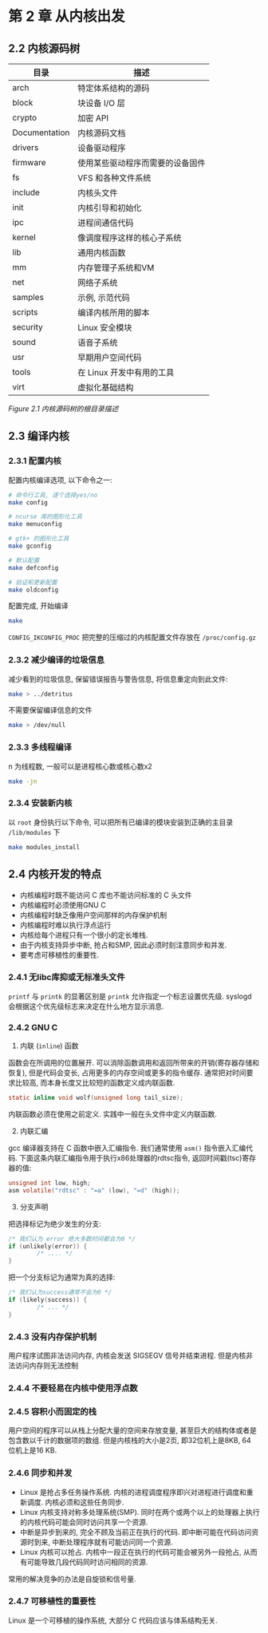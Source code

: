 # 第 2 章 从内核出发 #

## 2.2 内核源码树 ##


| 目录          | 描述                             |
|---------------|----------------------------------|
| arch          | 特定体系结构的源码               |
| block         | 块设备 I/O 层                    |
| crypto        | 加密 API                         |
| Documentation | 内核源码文档                     |
| drivers       | 设备驱动程序                     |
| firmware      | 使用某些驱动程序而需要的设备固件 |
| fs            | VFS 和各种文件系统               |
| include       | 内核头文件                       |
| init          | 内核引导和初始化                 |
| ipc           | 进程间通信代码                   |
| kernel        | 像调度程序这样的核心子系统       |
| lib           | 通用内核函数                     |
| mm            | 内存管理子系统和VM               |
| net           | 网络子系统                       |
| samples       | 示例, 示范代码                   |
| scripts       | 编译内核所用的脚本               |
| security      | Linux 安全模块                   |
| sound         | 语音子系统                       |
| usr           | 早期用户空间代码                 |
| tools         | 在 Linux 开发中有用的工具        |
| virt          | 虚拟化基础结构                   |

_Figure 2.1 内核源码树的根目录描述_



## 2.3 编译内核 ##

### 2.3.1 配置内核 ###

配置内核编译选项, 以下命令之一:
```bash
# 命令行工具, 逐个选择yes/no
make config

# ncurse 库的图形化工具
make menuconfig

# gtk+ 的图形化工具
make gconfig

# 默认配置
make defconfig

# 验证和更新配置
make oldconfig
```

配置完成, 开始编译
```bash
make
```

`CONFIG_IKCONFIG_PROC` 把完整的压缩过的内核配置文件存放在 `/proc/config.gz`


### 2.3.2 减少编译的垃圾信息 ###

减少看到的垃圾信息, 保留错误报告与警告信息, 将信息重定向到此文件:
```bash
make > ../detritus
```

不需要保留编译信息的文件
```bash
make > /dev/null
```

### 2.3.3 多线程编译 ###
n 为线程数, 一般可以是进程核心数或核心数x2
```bash
make -jn    
```

### 2.3.4 安装新内核 ###

以 `root` 身份执行以下命令, 可以把所有已编译的模块安装到正确的主目录 `/lib/modules` 下
```bash
make modules_install
```

## 2.4 内核开发的特点 ##

- 内核编程时既不能访问 C 库也不能访问标准的 C 头文件
- 内核编程时必须使用GNU C
- 内核编程时缺乏像用户空间那样的内存保护机制
- 内核编程时难以执行浮点运行
- 内核给每个进程只有一个很小的定长堆栈.
- 由于内核支持异步中断, 抢占和SMP, 因此必须时刻注意同步和并发.
- 要考虑可移植性的重要性.

### 2.4.1 无libc库抑或无标准头文件 ###

`printf` 与 `printk` 的显著区别是 `printk` 允许指定一个标志设置优先级. syslogd 会根据这个优先级标志来决定在什么地方显示消息.

### 2.4.2 GNU C ###

1. 内联 (`inline`) 函数

函数会在所调用的位置展开. 可以消除函数调用和返回所带来的开销(寄存器存储和恢复), 但是代码会变长, 占用更多的内存空间或更多的指令缓存. 
通常把对时间要求比较高, 而本身长度又比较短的函数定义成内联函数.

```c
static inline void wolf(unsigned long tail_size);
```

内联函数必须在使用之前定义. 实践中一般在头文件中定义内联函数.

2. 内联汇编

gcc 编译器支持在 C 函数中嵌入汇编指令.
我们通常使用 `asm()` 指令嵌入汇编代码. 下面这条内联汇编指令用于执行x86处理器的rdtsc指令, 返回时间戳(tsc)寄存器的值:

```c
unsigned int low, high;
asm volatile("rdtsc" : "=a" (low), "=d" (high));
```

3. 分支声明

把选择标记为绝少发生的分支:
```c
/* 我们认为 error 绝大多数时间都会为0 */
if (unlikely(error)) {
        /* .... */
}
```

把一个分支标记为通常为真的选择:
```c
/* 我们认为success通常不会为0 */
if (likely(success)) {
        /* ... */
}
```

### 2.4.3 没有内存保护机制 ###

用户程序试图非法访问内存, 内核会发送 SIGSEGV 信号并结束进程. 但是内核非法访问内存则无法控制

### 2.4.4 不要轻易在内核中使用浮点数 ###

### 2.4.5 容积小而固定的栈 ###

用户空间的程序可以从栈上分配大量的空间来存放变量, 甚至巨大的结构体或者是包含数以千计的数据项的数组.
但是内核栈的大小是2页, 即32位机上是8KB, 64 位机上是16 KB.

### 2.4.6 同步和并发 ###

- Linux 是抢占多任务操作系统. 内核的进程调度程序即兴对进程进行调度和重新调度. 内核必须和这些任务同步.
- Linux 内核支持对称多处理系统(SMP). 同时在两个或两个以上的处理器上执行的内核代码可能会同时访问共享一个资源.
- 中断是异步到来的, 完全不顾及当前正在执行的代码. 即中断可能在代码访问资源时到来, 中断处理程序就有可能访问同一个资源.
- Linux 内核可以抢占. 内核中一段正在执行的代码可能会被另外一段抢占, 从而有可能导致几段代码同时访问相同的资源.

常用的解决竞争的办法是自旋锁和信号量.

### 2.4.7 可移植性的重要性 ###

Linux 是一个可移植的操作系统, 大部分 C 代码应该与体系结构无关.
